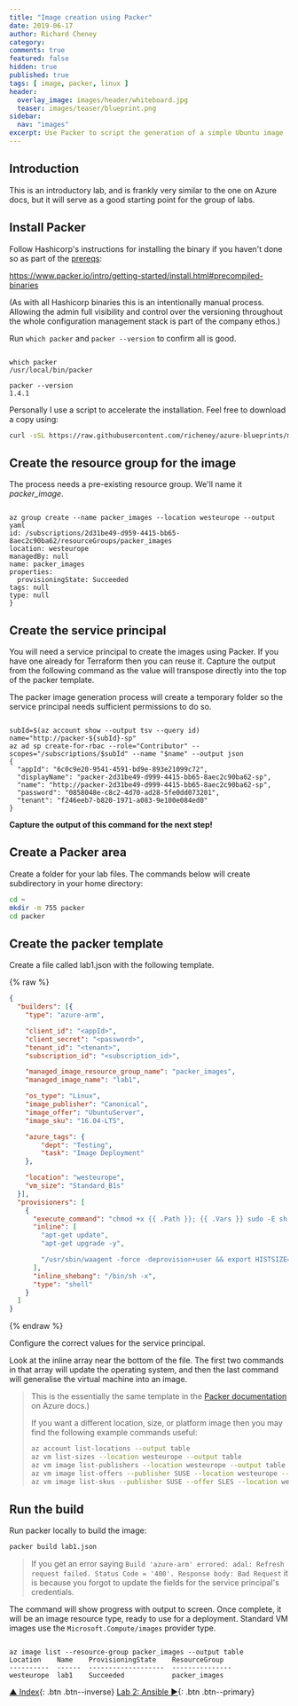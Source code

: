```yaml
---
title: "Image creation using Packer"
date: 2019-06-17
author: Richard Cheney
category:
comments: true
featured: false
hidden: true
published: true
tags: [ image, packer, linux ]
header:
  overlay_image: images/header/whiteboard.jpg
  teaser: images/teaser/blueprint.png
sidebar:
  nav: "images"
excerpt: Use Packer to script the generation of a simple Ubuntu image
---
```


## Introduction

This is an introductory lab, and is frankly very similar to the one on Azure docs, but it will serve as a good starting point for the group of labs.

## Install Packer

Follow Hashicorp's instructions for installing the binary if you haven't done so as part of the [prereqs](../prereqs):

  <https://www.packer.io/intro/getting-started/install.html#precompiled-binaries>

(As with all Hashicorp binaries this is an intentionally manual process. Allowing the admin full visibility and control over the versioning throughout the whole configuration management stack is part of the company ethos.)

Run `which packer` and `packer --version` to confirm all is good.

<pre class="language-bash command-line" data-output="2,5" data-prompt="$"><code>
which packer
/usr/local/bin/packer

packer --version
1.4.1
</code></pre>

Personally I use a script to accelerate the installation.  Feel free to download a copy using:

```bash
curl -sSL https://raw.githubusercontent.com/richeney/azure-blueprints/master/scripts/installLatestHashicorpBinary.sh --output installLatestPacker.sh && chmod 755 installLatestPacker.sh
```

## Create the resource group for the image

The process needs a pre-existing resource group. We'll name it *packer_image*.

<pre class="language-bash command-line" data-output="2-99" data-prompt="$"><code>
az group create --name packer_images --location westeurope --output yaml
id: /subscriptions/2d31be49-d959-4415-bb65-8aec2c90ba62/resourceGroups/packer_images
location: westeurope
managedBy: null
name: packer_images
properties:
  provisioningState: Succeeded
tags: null
type: null
}
</code></pre>

## Create the service principal

You will need a service principal to create the images using Packer.  If you have one already for Terraform then you can reuse it. Capture the output from the following command as the value will transpose directly into the top of the packer template.

The packer image generation process will create a temporary folder so the service principal needs sufficient permissions to do so.

<pre class="language-bash command-line" data-output="4-99" data-prompt="$"><code>
subId=$(az account show --output tsv --query id)
name="http://packer-${subId}-sp"
az ad sp create-for-rbac --role="Contributor" --scopes="/subscriptions/$subId" --name "$name" --output json
{
  "appId": "6c0c9e20-9541-4591-bd9e-893e21099c72",
  "displayName": "packer-2d31be49-d999-4415-bb65-8aec2c90ba62-sp",
  "name": "http://packer-2d31be49-d999-4415-bb65-8aec2c90ba62-sp",
  "password": "0858048e-c8c2-4d70-ad28-5fe0dd073201",
  "tenant": "f246eeb7-b820-1971-a083-9e100e084ed0"
}
</code></pre>

**Capture the output of this command for the next step!**

## Create a Packer area

Create a folder for your lab files.  The commands below will create subdirectory in your home directory:

```bash
cd ~
mkdir -m 755 packer
cd packer
```

## Create the packer template

Create a file called lab1.json with the following template.

{% raw %}

```json
{
  "builders": [{
    "type": "azure-arm",

    "client_id": "<appId>",
    "client_secret": "<password>",
    "tenant_id": "<tenant>",
    "subscription_id": "<subscription_id>",

    "managed_image_resource_group_name": "packer_images",
    "managed_image_name": "lab1",

    "os_type": "Linux",
    "image_publisher": "Canonical",
    "image_offer": "UbuntuServer",
    "image_sku": "16.04-LTS",

    "azure_tags": {
        "dept": "Testing",
        "task": "Image Deployment"
    },

    "location": "westeurope",
    "vm_size": "Standard_B1s"
  }],
  "provisioners": [
    {
      "execute_command": "chmod +x {{ .Path }}; {{ .Vars }} sudo -E sh '{{ .Path }}'",
      "inline": [
        "apt-get update",
        "apt-get upgrade -y",

        "/usr/sbin/waagent -force -deprovision+user && export HISTSIZE=0 && sync"
      ],
      "inline_shebang": "/bin/sh -x",
      "type": "shell"
    }
  ]
}
```

{% endraw %}

Configure the correct values for the service principal.

Look at the inline array near the bottom of the file.  The first two commands in that array will update the operating system, and then the last command will generalise the virtual machine into an image.

> This is the essentially the same template in the [Packer documentation](https://docs.microsoft.com/en-us/azure/virtual-machines/linux/build-image-with-packer#define-packer-template) on Azure docs.)
>
> If you want a different location, size, or platform image then you may find the following example commands useful:
>
> ```bash
> az account list-locations --output table
> az vm list-sizes --location westeurope --output table
> az vm image list-publishers --location westeurope --output table
> az vm image list-offers --publisher SUSE --location westeurope --output table
> az vm image list-skus --publisher SUSE --offer SLES --location westeurope --output table
> ```

## Run the build

Run packer locally to build the image:

```bash
packer build lab1.json
```

> If you get an error saying `Build 'azure-arm' errored: adal: Refresh request failed. Status Code = '400'. Response body: Bad Request` it is because you forgot to update the fields for the service principal's credentials.

The command will show progress with output to screen.  Once complete, it will be an image resource type, ready to use for a deployment. Standard VM images use the `Microsoft.Compute/images` provider type.

<pre class="language-bash command-line" data-output="2-" data-prompt="$"><code>
az image list --resource-group packer_images --output table
Location    Name    ProvisioningState    ResourceGroup
----------  ------  -------------------  ---------------
westeurope  lab1    Succeeded            packer_images
</code></pre>

[▲ Index](../#labs){: .btn .btn--inverse} [Lab 2: Ansible ►](../lab2){: .btn .btn--primary}
